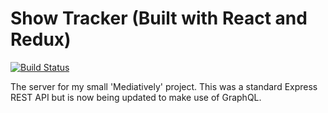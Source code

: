 # Show Tracker (Built with React and Redux)

[![Build Status](https://travis-ci.org/charliearlie/show-tracker-react.svg?branch=master)](https://travis-ci.org/charliearlie/show-tracker-react)

The server for my small 'Mediatively' project. This was a standard Express REST API but is now being 
updated to make use of GraphQL.
